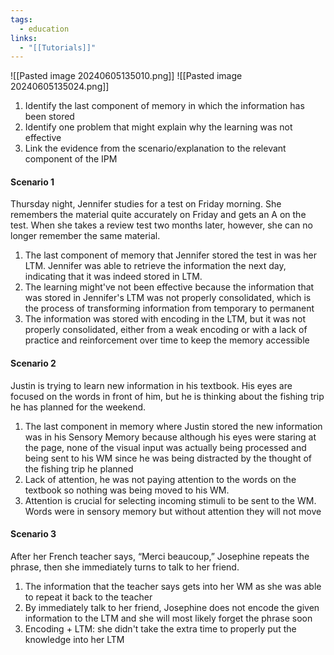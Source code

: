```yaml
---
tags:
  - education
links:
  - "[[Tutorials]]"
---
```

![[Pasted image 20240605135010.png]]
![[Pasted image 20240605135024.png]]
1.  Identify the last component of memory in which the information has been stored
2. Identify one problem that might explain why the learning was not effective
3. Link the evidence from the scenario/explanation to the relevant component of the IPM
#### Scenario 1
Thursday night, Jennifer studies for a test on Friday morning. She remembers the material quite accurately on Friday and gets an A on the test. When she takes a review test two months later, however, she can no longer remember the same material.
1. The last component of memory that Jennifer stored the test in was her LTM. Jennifer was able to retrieve the information the next day, indicating that it was indeed stored in LTM.
2. The learning might've not been effective because the information that was stored in Jennifer's LTM was not properly consolidated, which is the process of transforming information from temporary to permanent
3. The information was stored with encoding in the LTM, but it was not properly consolidated, either from a weak encoding or with a lack of practice and reinforcement over time to keep the memory accessible 
#### Scenario 2
Justin is trying to learn new information in his textbook. His eyes are focused on the words in front of him, but he is thinking about the fishing trip he has planned for the weekend.
1. The last component in memory where Justin stored the new information was in his Sensory Memory because although his eyes were staring at the page, none of the visual input was actually being processed and being sent to his WM since he was being distracted by the thought of the fishing trip he planned
2. Lack of attention, he was not paying attention to the words on the textbook so nothing was being moved to his WM.
3. Attention is crucial for selecting incoming stimuli to be sent to the WM. Words were in sensory memory but without attention they will not move
#### Scenario 3
After her French teacher says, “Merci beaucoup,” Josephine repeats the phrase, then she immediately turns to talk to her friend.
1. The information that the teacher says gets into her WM as she was able to repeat it back to the teacher
2. By immediately talk to her friend, Josephine does not encode the given information to the LTM and she will most likely forget the phrase soon
3. Encoding + LTM: she didn't take the extra time to properly put the knowledge into her LTM